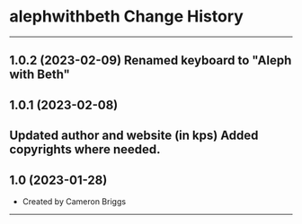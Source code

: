 alephwithbeth Change History
====================
----------------
1.0.2 (2023-02-09)
Renamed keyboard to "Aleph with Beth"
----------------
1.0.1 (2023-02-08)
----------------
Updated author and website (in kps)
Added copyrights where needed.
----------------
1.0 (2023-01-28)
----------------
* Created by Cameron Briggs
----------------
